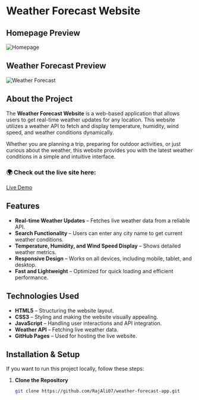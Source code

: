 # Weather Forecast Website

## Homepage Preview  
![Homepage](https://assets.onecompiler.app/436645ybn/438jqck34/home%20page%20preview.png)

## Weather Forecast Preview  
![Weather Forecast](https://assets.onecompiler.app/436645ybn/438jqck34/Screen%20Shot%202025-02-09%20at%205.33.29%20PM.png)

## About the Project  

The **Weather Forecast Website** is a web-based application that allows users to get real-time weather updates for any location. This website utilizes a weather API to fetch and display temperature, humidity, wind speed, and weather conditions dynamically.  

Whether you are planning a trip, preparing for outdoor activities, or just curious about the weather, this website provides you with the latest weather conditions in a simple and intuitive interface.  

### 🌍 Check out the live site here:  
[Live Demo](https://RajAli07.github.io/weather-forecast-app/)

## Features  

- **Real-time Weather Updates** – Fetches live weather data from a reliable API.  
- **Search Functionality** – Users can enter any city name to get current weather conditions.  
- **Temperature, Humidity, and Wind Speed Display** – Shows detailed weather metrics.  
- **Responsive Design** – Works on all devices, including mobile, tablet, and desktop.  
- **Fast and Lightweight** – Optimized for quick loading and efficient performance.  

## Technologies Used  

- **HTML5** – Structuring the website layout.  
- **CSS3** – Styling and making the website visually appealing.  
- **JavaScript** – Handling user interactions and API integration.  
- **Weather API** – Fetching live weather data.  
- **GitHub Pages** – Used for hosting the live website.  

## Installation & Setup  

If you want to run this project locally, follow these steps:  

1. **Clone the Repository**  
   ```bash
   git clone https://github.com/RajAli07/weather-forecast-app.git
